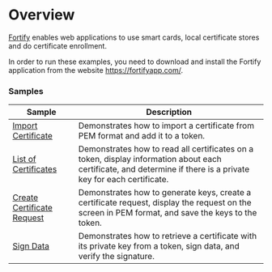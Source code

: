 # Overview
[Fortify](https://github.com/PeculiarVentures/fortify) enables web applications to use smart cards, local certificate stores and do certificate enrollment.

In order to run these examples, you need to download and install the Fortify application from the website https://fortifyapp.com/.

### Samples

| Sample             |	Description                              |
|--------------------|-------------------------------------------|
| [Import Certificate](cert_import.ts) | Demonstrates how to import a certificate from PEM format and add it to a token. |
| [List of Certificates](cert_list.ts) | Demonstrates how to read all certificates on a token, display information about each certificate, and determine if there is a private key for each certificate. |
| [Create Certificate Request](cert_req.ts) | Demonstrates how to generate keys, create a certificate request, display the request on the screen in PEM format, and save the keys to the token. |
| [Sign Data](cert_sign.ts) | Demonstrates how to retrieve a certificate with its private key from a token, sign data, and verify the signature. |
